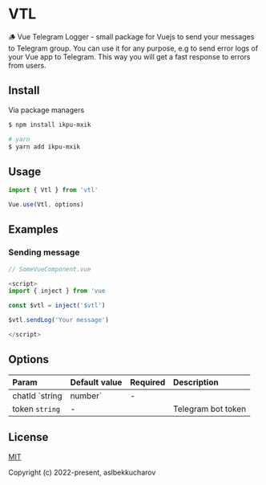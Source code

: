 # VTL
🪵 Vue Telegram Logger - small package for Vuejs to send your messages to Telegram group. You can use it for any purpose, e.g to send error logs of your Vue app to Telegram. This way you will get a fast response to errors from users.

## Install

Via package managers
```sh
$ npm install ikpu-mxik

# yarn
$ yarn add ikpu-mxik
```

## Usage

```js
import { Vtl } from 'vtl'

Vue.use(Vtl, options)

```

## Examples

### Sending message

```js
// SomeVueComponent.vue

<script>
import { inject } from 'vue

const $vtl = inject('$vtl')

$vtl.sendLog('Your message')

</script>
```

## Options
| Param                           | Default value | Required | Description                              |
|:--------------------------------|:--------------|:---------|:-----------------------------------------|
| chatId `string | number`        | -             |          | Your chat id where messages will be sent |
| token `string`                  | -             |          | Telegram bot token                       |

## License

[MIT](https://opensource.org/licenses/MIT)

Copyright (c) 2022-present, aslbekkucharov

